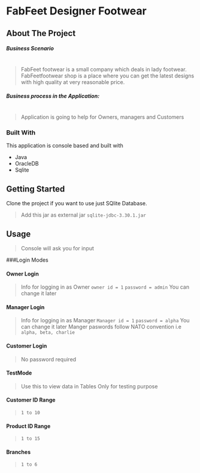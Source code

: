 # FabFeet Designer Footwear



## About The Project


##### Business Scenario
#
>FabFeet footwear is a small company which deals in lady footwear. FabFeetfootwear shop is
a place where you can get the latest designs with high quality at very reasonable price.

##### Business process in the Application:
#
>Application is going to help for Owners, managers and Customers




### Built With
This application is console based and built with
* Java
* OracleDB
* Sqlite




## Getting Started



Clone the project if you want to use just SQlite Database.

>Add this jar as external jar 
``sqlite-jdbc-3.30.1.jar``



## Usage

>Console will ask you for input

###Login Modes

#### Owner Login
>Info for logging in as Owner
`owner id = 1`
`password = admin`
You can change it later

#### Manager Login
>Info for logging in as Manager
`Manager id = 1`
`password = alpha`
You can change it later
Manger paswords follow NATO convention i.e `alpha, beta, charlie`

#### Customer Login
> No password required 

#### TestMode
> Use this to view data in Tables
> Only for testing purpose 

#### Customer ID Range
> `1 to 10`

#### Product ID Range
> `1 to 15`

#### Branches 
> `1 to 6`















